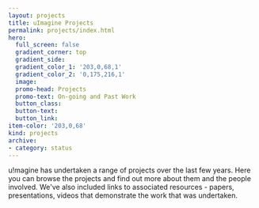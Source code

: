 ```yaml
---
layout: projects
title: uImagine Projects
permalink: projects/index.html
hero:
  full_screen: false
  gradient_corner: top
  gradient_side: 
  gradient_color_1: '203,0,68,1'
  gradient_color_2: '0,175,216,1'
  image: 
  promo-head: Projects
  promo-text: On-going and Past Work
  button_class: 
  button-text: 
  button_link: 
item-color: '203,0,68'
kind: projects
archive:
- category: status
---
```


u!magine has undertaken a range of projects over the last few years. Here you can browse the projects and find out more about them and the people involved. We've also included links to associated resources - papers, presentations, videos that demonstrate the work that was undertaken.

